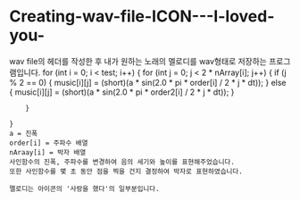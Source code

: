 # Creating-wav-file-ICON---I-loved-you-
wav file의 헤더를 작성한 후
내가 원하는 노래의 멜로디를 wav형태로 저장하는 프로그램입니다.
for (int i = 0; i < test; i++) {
        for (int j = 0; j < 2 * nArray[i]; j++) {
            if (j % 2 == 0) { music[i][j] = (short)(a * sin(2.0 * pi * order[i] / 2 * j * dt)); }
            else { music[i][j] = (short)(a * sin(2.0 * pi * order2[i] / 2 * j * dt)); }

        }

    }
    a = 진폭
    order[i] = 주파수 배열
    nAraay[i] = 박자 배열
    사인함수의 진폭, 주파수를 변경하여 음의 세기와 높이를 표현해주었습니다.
    또한 사인함수를 몇 초 동안 점을 찍을 건지 결정하여 박자로 표현하였습니다.
    
    멜로디는 아이콘의 '사랑을 했다'의 일부분입니다.
